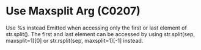 # Use Maxsplit Arg (C0207)

Use %s instead Emitted when accessing only the first or last element of
str.split(). The first and last element can be accessed by using
str.split(sep, maxsplit=1)\[0\] or str.rsplit(sep, maxsplit=1)\[-1\]
instead.
